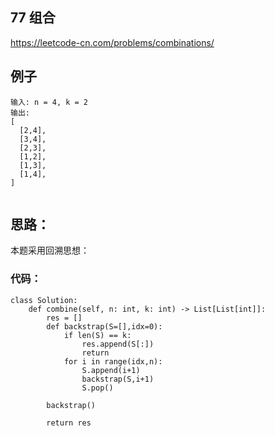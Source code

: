 ##  77  组合

https://leetcode-cn.com/problems/combinations/


## 例子
```
输入: n = 4, k = 2
输出:
[
  [2,4],
  [3,4],
  [2,3],
  [1,2],
  [1,3],
  [1,4],
]
 
```

## 思路：

本题采用回溯思想：

 

### 代码：

```
class Solution:
    def combine(self, n: int, k: int) -> List[List[int]]:
        res = []
        def backstrap(S=[],idx=0):
            if len(S) == k:
                res.append(S[:])
                return
            for i in range(idx,n):
                S.append(i+1)
                backstrap(S,i+1)
                S.pop()
        
        backstrap()
        
        return res

```